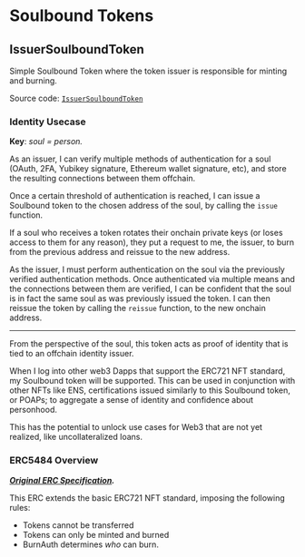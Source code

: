 # Soulbound Tokens

## IssuerSoulboundToken

Simple Soulbound Token where the token issuer is responsible for minting and burning.

Source code: [`IssuerSoulboundToken`](./src/ERC5484/IssuerSoulboundToken.sol)

### Identity Usecase

**Key**: _soul = person._

As an issuer, I can verify multiple methods of authentication for a soul (OAuth, 2FA, Yubikey signature, Ethereum wallet signature, etc), and store the resulting connections between them offchain.

Once a certain threshold of authentication is reached, I can issue a Soulbound token to the chosen address of the soul, by calling the `issue` function.

If a soul who receives a token rotates their onchain private keys (or loses access to them for any reason), they put a request to me, the issuer, to burn from the previous address and reissue to the new address.

As the issuer, I must perform authentication on the soul via the previously verified authentication methods. Once authenticated via multiple means and the connections between them are verified, I can be confident that the soul is in fact the same soul as was previously issued the token. I can then reissue the token by calling the `reissue` function, to the new onchain address.

___

From the perspective of the soul, this token acts as proof of identity that is tied to an offchain identity issuer.

When I log into other web3 Dapps that support the ERC721 NFT standard, my Soulbound token will be supported. This can be used in conjunction with other NFTs like ENS, certifications issued similarly to this Soulbound token, or POAPs; to aggregate a sense of identity and confidence about personhood.

This has the potential to unlock use cases for Web3 that are not yet realized, like uncollateralized loans.

### ERC5484 Overview
_**[Original ERC Specification](https://eips.ethereum.org/EIPS/eip-5484).**_

This ERC extends the basic ERC721 NFT standard, imposing the following rules:
* Tokens cannot be transferred
* Tokens can only be minted and burned
* BurnAuth determines _who_ can burn.
